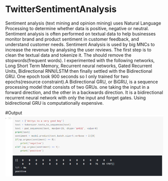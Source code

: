 # TwitterSentimentAnalysis
Sentiment analysis (text mining and opinion mining) uses Natural Language Processing to determine whether data is positive, negative or neutral. Sentiment analysis is often performed on textual data to help businesses monitor brand and product sentiment in customer feedback, and understand customer needs. Sentiment Analysis is used by big MNCs to increase the revenue by analysing the user reviews. The first step is to clean the textual data and tokenize it. The should remove the stopwords(frequent words). I experimented with the following networks, Long Short Term Memory, Recurrent neural networks, Gated Recurrent Units, Bidirectional RNN/LSTM then finally settled with the Bidirectional GRU. One epoch took 900 seconds so I only trained for two epochs(resource constraint).A Bidirectional GRU, or BiGRU, is a sequence processing model that consists of two GRUs. one taking the input in a forward direction, and the other in a backwards direction. It is a bidirectional recurrent neural network with only the input and forget gates. Using bidirectional GRU is computationally expensive.

#Output 
![Output](sentimentanalysis.PNG)
